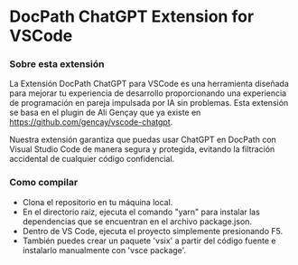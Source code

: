 # DocPath ChatGPT Extension for VSCode

### Sobre esta extensión

La Extensión DocPath ChatGPT para VSCode es una herramienta diseñada para mejorar tu experiencia de desarrollo proporcionando una experiencia de programación en pareja impulsada por IA sin problemas. Esta extensión se basa en el plugin de Ali Gençay que ya existe en https://github.com/gencay/vscode-chatgpt.

Nuestra extensión garantiza que puedas usar ChatGPT en DocPath con Visual Studio Code de manera segura y protegida, evitando la filtración accidental de cualquier código confidencial.

### Como compilar

- Clona el repositorio en tu máquina local.
- En el directorio raíz, ejecuta el comando "yarn" para instalar las dependencias que se encuentran en el archivo package.json.
- Dentro de VS Code, ejecuta el proyecto simplemente presionando F5.
- También puedes crear un paquete 'vsix' a partir del código fuente e instalarlo manualmente con 'vsce package'.
